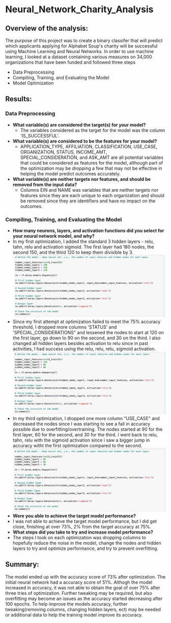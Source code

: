 # Neural_Network_Charity_Analysis

## Overview of the analysis:

The purpose of this project was to create a binary classifer that will predict which applicants applying for Alphabet Soup's charity will be successful using Machine Learning and Neural Networks. In order to use machine learning, I looked at a dataset containing various measures on 34,000 organizations that have been funded and followed three steps
* Data Preprocessing
* Compiling, Training, and Evaluating the Model
* Model Optimization

## Results: 

### Data Preprocessing
* **What variable(s) are considered the target(s) for your model?**
  * The variables considered as the target for the model was the column 'IS_SUCCESSFUL'. 
* **What variable(s) are considered to be the features for your model?**
  * APPLICATION_TYPE, AFFILIATION, CLASSIFICATION, USE_CASE, ORGANIZATION, STATUS, INCOME_AMT, SPECIAL_CONSIDERATION, and ASK_AMT are all potential variables that could be considered as features for the model, although part of the optimization may be dropping a few that may not be effective in helping the model predict outcomes accurately. 
* **What variable(s) are neither targets nor features, and should be removed from the input data?**
  * Columns EIN and NAME was variables that are neither targets nor features since they are each unique to each organization and should be removed since they are identifiers and have no impact on the outcomes. 

### Compiling, Training, and Evaluating the Model
* **How many neurons, layers, and activation functions did you select for your neural network model, and why?**
 * In my first optimization, I added the standard 3 hidden layers - relu, tahn, relu and activation sigmoid. The first layer had 180 nodes, the second 150, and the third 120 to keep them divisible by 3. 
  ![Screenshot!](./Resources/Optimization_1.png)
 * Since my first attempt at optimization failed to meet the 75% accuracy threshold, I dropped more columns 'STATUS' and 'SPECIAL_CONSIDERATIONS" and lessened the nodes to start at 120 on the first layer, go down to 90 on the second, and 30 on the third. I also changed all hidden layers besides activation to relu since in past activities, I had success using the relu, relu, relu, sigmoid activation. 
   ![Screenshot!](./Resources/Optimization_2.png)
 * In my third optimization, I dropped one more column "USE_CASE" and decreased the nodes since I was starting to see a fall in accuracy possible due to overfitting/overtraining. The nodes started at 90 for the first layer, 60 for the second, and 30 for the third. I went back to relu, tahn, relu with the sigmoid activation since i saw a bigger jump in accuracy witht the first optimization compared to the second. 
  ![Screenshot!](./Resources/Optimization_3.png)
* **Were you able to achieve the target model performance?**
* I was not able to achieve the target model performance, but I did get close, finishing at over 73%, 2% from the target accuracy at 75%. 
* **What steps did you take to try and increase model performance?**
* The steps I took on each optimization was dropping columns to hopefully reduce the noise in the model, change the nodes and hidden layers to try and optimize performance, and try to prevent overfitting. 


## Summary:
The model ended up with the accuracy score of 73% after optimization. The initial neural network had a accuracy score of 51%. Althogh the model increased in accuracy, it was not able to obtain the goal of over 75% after three tries of optimization.  Further tweaking may be required, but also overfitting may become an issues as the accuracy started decreasing after 100 epochs. To help improve the models accuracy, further tweaking(removing columns, changing hidden layers, ect) may be needed or additional data to help the training model improve its accuracy.

